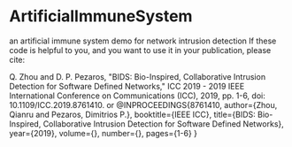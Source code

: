 # ArtificialImmuneSystem
an artificial immune system demo for network intrusion detection
If these code is helpful to you, and you want to use it in your publication, please cite:

Q. Zhou and D. P. Pezaros, "BIDS: Bio-Inspired, Collaborative Intrusion Detection for Software Defined Networks," ICC 2019 - 2019 IEEE International Conference on Communications (ICC), 2019, pp. 1-6, doi: 10.1109/ICC.2019.8761410.
or
@INPROCEEDINGS{8761410,
  author={Zhou, Qianru and Pezaros, Dimitrios P.},
  booktitle={IEEE ICC}, 
  title={BIDS: Bio-Inspired, Collaborative Intrusion Detection for Software Defined Networks}, 
  year={2019},
  volume={},
  number={},
  pages={1-6}
  }
